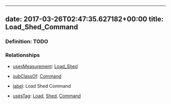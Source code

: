
---
date: 2017-03-26T02:47:35.627182+00:00
title: Load_Shed_Command
---
### Definition: TODO

### Relationships

* [usesMeasurement](https://brickschema.org/schema/1.0/BrickFrame#usesMeasurement): [Load_Shed](https://brickschema.org/schema/1.0/Brick#Load_Shed)

* [subClassOf](http://www.w3.org/2000/01/rdf-schema#subClassOf): [Command](https://brickschema.org/schema/1.0/Brick#Command)

* [label](http://www.w3.org/2000/01/rdf-schema#label): Load Shed Command

* [usesTag](https://brickschema.org/schema/1.0/BrickFrame#usesTag): [Load](https://brickschema.org/schema/1.0/BrickTag#Load), [Shed](https://brickschema.org/schema/1.0/BrickTag#Shed), [Command](https://brickschema.org/schema/1.0/BrickTag#Command)
